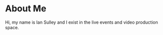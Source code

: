 
# About Me

Hi, my name is Ian Sulley and I exist in the live events and video production space.


